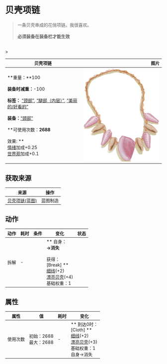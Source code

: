 # 贝壳项链  
> 一条贝壳串成的花俏项链。我很喜欢。<br><br><b>必须装备在装备栏才能生效</b>  
<br>  
>   
  
  贝壳项链  |   图片   
 ----  |  ----:   
 **重量：**100<br><br>**装备时减重：**-100<br><br>**标签：**	[“颈部”](tag_Neck.md), [“腿部（内层）”](tag_Clothing.md), [“美丽的/好看的”](tag_Pretty.md)<br><br>**装备：**[“颈部”](eTag_Neck.md)<br><br>**可使用次数：**2688<br><br>** 效果: **<br>[情绪](Morale.md)加成+0.25<br>[世界观](Structure.md)加成+0.1  |  <img decoding="async" src="Sprite/SeashellNecklace.png" href="a.md" style="max-width:300px;max-height:300px;">   
  
## 获取来源  
来源  |  操作  
----  |  ----  
[贝壳项链(蓝图)](Bp_SeashellNecklace.md)  |  蓝图制造  
## 动作  
动作  |  耗时  |  条件  |  变化  |  状态  
----  |  ----  |  ----  |  ----  |  ----  
拆解<br>  |  -  |    |  ** 自身：**<br>→消失<br><br>** 获得： **<br>** [Break] **<br>  [细线](CordFiber.md)(+2)<br>  [漂亮贝壳](SeashellsPretty.md)(+4)<br>基础权重：1  |    
## 属性   
属性  |  值  |  耗时  |  变化  
----  |  ----  |  ----  |  ----  
使用次数  |  初始：2688<br>最大：2688  |  -  |  ** 到达0时： **<br>** [Cloth] **<br>  [细线](CordFiber.md)(+2)<br>  [漂亮贝壳](SeashellsPretty.md)(+3)<br>基础权重：1<br>自身→消失  


<script>document.title="贝壳项链 - 卡牌生存百科 Card Survival Wiki";</script>